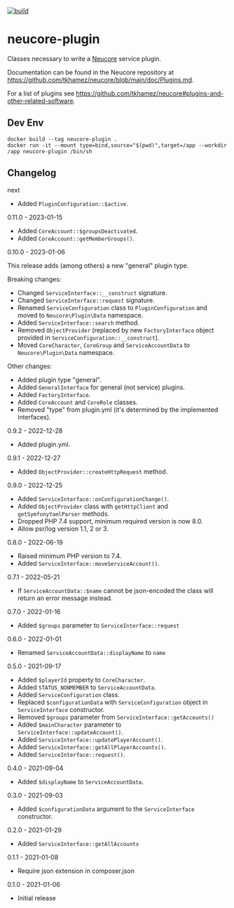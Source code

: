 [![build](https://github.com/tkhamez/neucore-plugin/workflows/test/badge.svg)](https://github.com/tkhamez/neucore-plugin/actions)

# neucore-plugin

Classes necessary to write a [Neucore](https://github.com/tkhamez/neucore) service plugin.

Documentation can be found in the Neucore repository at 
https://github.com/tkhamez/neucore/blob/main/doc/Plugins.md.

For a list of plugins see https://github.com/tkhamez/neucore#plugins-and-other-related-software.

## Dev Env

```shell
docker build --tag neucore-plugin .
docker run -it --mount type=bind,source="$(pwd)",target=/app --workdir /app neucore-plugin /bin/sh
```

## Changelog

next

- Added `PluginConfiguration::$active`.

0.11.0 - 2023-01-15

- Added `CoreAccount::$groupsDeactivated`.
- Added `CoreAccount::getMemberGroups()`.

0.10.0 - 2023-01-06

This release adds (among others) a new "general" plugin type.

Breaking changes:

- Changed `ServiceInterface::__construct` signature.
- Changed `ServiceInterface::request` signature.
- Renamed `ServiceConfiguration` class to `PluginConfiguration` and moved to `Neucore\Plugin\Data` namespace.
- Added `ServiceInterface::search` method.
- Removed `ObjectProvider` (replaced by new `FactoryInterface` object provided in `ServiceConfiguration::__construct`).
- Moved `CoreCharacter`, `CoreGroup` and `ServiceAccountData` to `Neucore\Plugin\Data` namespace.

Other changes:

- Added plugin type "general".
- Added `GeneralInterface` for general (not service) plugins.
- Added `FactoryInterface`.
- Added `CoreAccount` and `CoreRole` classes.
- Removed "type" from plugin.yml (it's determined by the implemented interfaces).

0.9.2 - 2022-12-28

- Added plugin.yml.

0.9.1 - 2022-12-27

- Added `ObjectProvider::createHttpRequest` method.

0.9.0 - 2022-12-25

- Added `ServiceInterface::onConfigurationChange()`.
- Added `ObjectProvider` class with `getHttpClient` and `getSymfonyYamlParser` methods.
- Dropped PHP 7.4 support, minimum required version is now 8.0.
- Allow psr/log version 1.1, 2 or 3.

0.8.0 - 2022-06-19

- Raised minimum PHP version to 7.4.
- Added `ServiceInterface::moveServiceAccount()`.

0.7.1 - 2022-05-21

- If `ServiceAccountData::$name` cannot be json-encoded the class will return an error message instead.

0.7.0 - 2022-01-16

- Added `$groups` parameter to `ServiceInterface::request`

0.6.0 - 2022-01-01

- Renamed `ServiceAccountData::displayName` to `name`

0.5.0 - 2021-09-17

- Added `$playerId` property to `CoreCharacter`.
- Added `STATUS_NONMEMBER` to `ServiceAccountData`.
- Added `ServiceConfiguration` class.
- Replaced `$configurationData` with `ServiceConfiguration` object in `ServiceInterface` constructor.
- Removed `$groups` parameter from `ServiceInterface::getAccounts()`
- Added `$mainCharacter` parameter to `ServiceInterface::updateAccount()`.
- Added `ServiceInterface::updatePlayerAccount()`.
- Added `ServiceInterface::getAllPlayerAccounts()`.
- Added `ServiceInterface::request()`.

0.4.0 - 2021-09-04
- Added `$displayName` to `ServiceAccountData`.

0.3.0 - 2021-09-03
- Added `$configurationData` argument to the `ServiceInterface` constructor.

0.2.0 - 2021-01-29
- Added `ServiceInterface::getAllAccounts`

0.1.1 - 2021-01-08
- Require json extension in composer.json

0.1.0 - 2021-01-06
- Initial release
